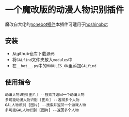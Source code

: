 # 一个魔改版的动漫人物识别插件

魔改自大佬的[nonebot插件](https://github.com/zhenxun-org/nonebot_plugins_zhenxun_bot)本插件可适用于[hoshinobot](https://github.com/Ice-Cirno/HoshinoBot)


## 安装

- 从github仓库下载源码
- 将`GALfind`文件夹放入`modules`中
- 在`__bot__.py`中的`MODULES_ON`里添加`GALfind`

## 使用指令

```
动漫人物识别[图片] --搜索并返回一个动漫人物
多可能动漫人物识别 [图片] --返回多个人物
GAL人物识别 [图片] --搜索并返回一个游戏人物
多可能GAL人物识别 [图片] --返回多个人物
```


